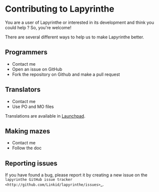 Contributing to Lapyrinthe
==========================

You are a user of Lapyrinthe or interested in its development and think you could help ? So, you're welcome!

There are several different ways to help us to make Lapyrinthe better.


Programmers
-----------

* Contact me
* Open an issue on GitHub
* Fork the repository on Github and make a pull request


Translators
-----------

* Contact me
* Use PO and MO files

Translations are available in [Launchpad](https://translations.launchpad.net/lapyrinthe).


Making mazes
------------

* Contact me
* Follow the doc


Reporting issues
----------------

If you have found a bug, please report it by creating a new issue on the
`lapyrinthe GitHub issue tracker <http://github.com/Linkid/lapyrinthe/issues>`_.
